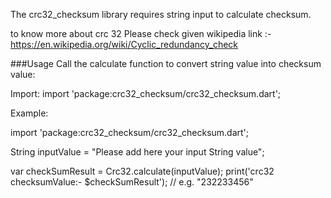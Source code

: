 The crc32_checksum library requires string input to calculate checksum.

to know more about crc 32 Please check given wikipedia link :-
https://en.wikipedia.org/wiki/Cyclic_redundancy_check

###Usage Call the calculate function to convert string value into checksum value:
  



Import:  import 'package:crc32_checksum/crc32_checksum.dart';

Example:

import 'package:crc32_checksum/crc32_checksum.dart';

String inputValue = "Please add here your input String value";

var checkSumResult = Crc32.calculate(inputValue);
print('crc32 checksumValue:- $checkSumResult');  // e.g. "232233456"

